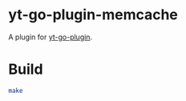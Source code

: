 # yt-go-plugin-memcache

A plugin for [yt-go-plugin](https://github.com/josestg/yt-go-plugin).

# Build

```bash
make
```